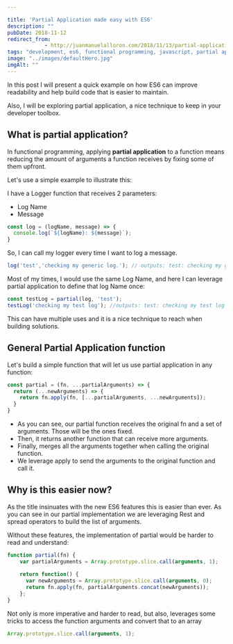 ```yaml
---

title: 'Partial Application made easy with ES6'
description: ""
pubDate: 2018-11-12
redirect_from: 
            - http://juanmanuelalloron.com/2018/11/13/partial-application-made-easy-with-es6/
tags: "development, es6, functional programming, javascript, partial application"
image: "../images/defaultHero.jpg"
imgAlt: ""
---
```

In this post I will present a quick example on how ES6 can improve readability and help build code that is easier to maintain.

Also, I will be exploring partial application, a nice technique to keep in your developer toolbox.

## What is partial application?

In functional programming, applying **partial application** to a function means reducing the amount of arguments a function receives by fixing some of them upfront.

Let's use a simple example to illustrate this:

I have a Logger function that receives 2 parameters:

- Log Name
- Message

```js
const log = (logName, message) => {
  console.log(`${logName}: ${message}`);
}
```

So, I can call my logger every time I want to log a message.

```js
log('test','checking my generic log.'); // outputs: test: checking my generic log.
```

Most of my times, I would use the same Log Name, and here I can leverage partial application to define that log Name once:

```js
const testLog = partial(log, 'test');
testLog('checking my test log'); //outputs: test: checking my test log

```

This can have multiple uses and it is a nice technique to reach when building solutions.

## General Partial Application function

Let's build a simple function that will let us use partial application in any function:

```js
const partial = (fn, ...partialArguments) => {
  return (...newArguments) => {
    return fn.apply(fn, [...partialArguments, ...newArguments]);
  }
}
```

- As you can see, our partial function receives the original fn and a set of arguments. Those will be the ones fixed.
- Then, it returns another function that can receive more arguments.
- Finally, merges all the arguments together when calling the original function.
- We leverage apply to send the arguments to the original function and call it.

## Why is this easier now?

As the title insinuates with the new ES6 features this is easier than ever. As you can see in our partial implementation we are leveraging Rest and spread operators to build the list of arguments.

Without these features, the implementation of partial would be harder to read and understand:

```js
function partial(fn) {
    var partialArguments = Array.prototype.slice.call(arguments, 1);
 
    return function() {
      var newArguments = Array.prototype.slice.call(arguments, 0);
      return fn.apply(fn, partialArguments.concat(newArguments));
    };
}
```

Not only is more imperative and harder to read, but also, leverages some tricks to access the function arguments and convert that to an array

```js
Array.prototype.slice.call(arguments, 1);
```
